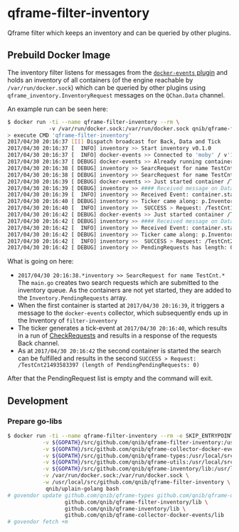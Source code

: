 # qframe-filter-inventory
Qframe filter which keeps an inventory and can be queried by other plugins.

## Prebuild Docker Image

The inventory filter listens for messages from the [`docker-events` plugin](https://github.com/qnib/qframe-collector-docker-events) and holds an inventory of all containers (of the engine reachable by `/var/run/docker.sock`)
which can be queried by other plugins using `qframe_inventory.InventoryRequest` messages on the `QChan.Data` channel.

An example run can be seen here:

```bash
$ docker run -ti --name qframe-filter-inventory --rm \                                                                                                                                                                                      git:(master↑1|)
             -v /var/run/docker.sock:/var/run/docker.sock qnib/qframe-filter-inventory
> execute CMD 'qframe-filter-inventory'
2017/04/30 20:16:37 [II] Dispatch broadcast for Back, Data and Tick
2017/04/30 20:16:37 [  INFO] inventory >> Start inventory v0.1.0
2017/04/30 20:16:37 [  INFO] docker-events >> Connected to 'moby' / v'17.05.0-ce-rc1'
2017/04/30 20:16:37 [ DEBUG] docker-events >> Already running container /qframe-filter-inventory: SetItem(2b6a3146217f0973bef7edb90ce6c1249acd8be7edc9874d5e184b8736d94e2d)
2017/04/30 20:16:38 [ DEBUG] inventory >> SearcRequest for name TestCnt11493583397
2017/04/30 20:16:38 [ DEBUG] inventory >> SearcRequest for name TestCnt21493583397
2017/04/30 20:16:39 [ DEBUG] docker-events >> Just started container /TestCnt11493583397: SetItem(bf3824dd1e85583e377b2bc90f45cb443eb3fde7a93bd127202360738b842264)
2017/04/30 20:16:39 [ DEBUG] inventory >> #### Received message on Data-channel: TestCnt11493583397: container.start
2017/04/30 20:16:39 [  INFO] inventory >> Received Event: container.start
2017/04/30 20:16:40 [ DEBUG] inventory >> Ticker came along: p.Inventory.CheckRequests()
2017/04/30 20:16:40 [  INFO] inventory >>  SUCCESS > Request: /TestCnt11493583397 (length of PendingPendingRequests: 1)
2017/04/30 20:16:42 [ DEBUG] docker-events >> Just started container /TestCnt21493583397: SetItem(0cd195d9035f241dfc789542d31ed061d405de543f804a1f26fae459b8e84a1d)
2017/04/30 20:16:42 [ DEBUG] inventory >> #### Received message on Data-channel: TestCnt21493583397: container.start
2017/04/30 20:16:42 [  INFO] inventory >> Received Event: container.start
2017/04/30 20:16:42 [ DEBUG] inventory >> Ticker came along: p.Inventory.CheckRequests()
2017/04/30 20:16:42 [  INFO] inventory >>  SUCCESS > Request: /TestCnt21493583397 (length of PendingPendingRequests: 0)
2017/04/30 20:16:42 [ DEBUG] inventory >> PendingRequests has length: 0
```

What is going on here:

- `2017/04/30 20:16:38.*inventory >> SearcRequest for name TestCnt.*` The `main.go` creates two search requests which are submitted to the inventory queue.
  As the containers are not yet started, they are added to the `Inventory.PendingRequests` array.
- When the first container is started at `2017/04/30 20:16:39`, it triggers a message to the `docker-events` collector, which subsequently ends up in the Inventory of `filter-inventory`
- The ticker generates a tick-event at `2017/04/30 20:16:40`, which results in a run of [CheckRequests](https://github.com/qnib/qframe-inventory/blob/master/lib/inventory.go#L81) and results in a response of the requests Back channel.
- As at `2017/04/30 20:16:42` the second container is started the search can be fulfilled and results in the second `SUCCESS > Request: /TestCnt21493583397 (length of PendingPendingRequests: 0)`

After that the PendingRequest list is empty and the command will exit.

## Development

### Prepare go-libs
```bash
$ docker run -ti --name qframe-filter-inventory --rm -e SKIP_ENTRYPOINTS=1 \
           -v ${GOPATH}/src/github.com/qnib/qframe-filter-inventory:/usr/local/src/github.com/qnib/qframe-filter-inventory \
           -v ${GOPATH}/src/github.com/qnib/qframe-collector-docker-events/lib:/usr/local/src/github.com/qnib/qframe-collector-docker-events/lib \
           -v ${GOPATH}/src/github.com/qnib/qframe-types:/usr/local/src/github.com/qnib/qframe-types \
           -v ${GOPATH}/src/github.com/qnib/qframe-utils:/usr/local/src/github.com/qnib/qframe-utils \
           -v ${GOPATH}/src/github.com/qnib/qframe-inventory/lib:/usr/local/src/github.com/qnib/qframe-inventory/lib \
           -v /var/run/docker.sock:/var/run/docker.sock \
           -w /usr/local/src/github.com/qnib/qframe-filter-inventory \
            qnib/uplain-golang bash
# govendor update github.com/qnib/qframe-types github.com/qnib/qframe-utils \
                  github.com/qnib/qframe-filter-inventory/lib \
                  github.com/qnib/qframe-inventory/lib \
                  github.com/qnib/qframe-collector-docker-events/lib
# govendor fetch +m 
```



